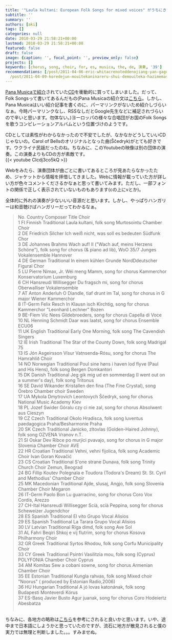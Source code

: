 ```yaml
---
title: '"Laula kultani: European Folk Songs for mixed voices" がうちにきた'
subtitle: ''
summary: ''
authors: [aki]
tags: []
categories: null
date: 2010-03-29 21:58:21+00:00
lastmod: 2010-03-29 21:58:21+00:00
featured: false
draft: false
image: {caption: '', focal_point: '', preview_only: false}
projects: []
keywords: [chorus, song, choir, for, es, musica, the, de, 演奏, '39']
recommendations: [/post/2011-04-06-eric-whitacrenoteddenojiang-yan-gagong-kai/, /post/2013-01-09-akaperacun-nokiritukusangablogwozai-kai-saremasita-a-cappella-best-ofgasu-di/,
  /post/2011-04-09-koredejun-mouitekaninareru-shui-demouiteka-hazimemasita-number-darewite/]
---
```


[Pana Musicaで紹介](http://www.panamusica.co.jp/ja/product/12542/)されていた[CD](http://www.artistdirect.com/nad/store/artist/album/0,,4453385,00.html)を衝動的に買ってしまいました。だって、Folk Songsって書いてあるんだもの(Pana Musicaの紹介文は[こちら](http://www.panamusica.co.jp/ja/new/2010/02/)。しかし、Pana Musicaはいい紹介記事を書くのに、パーマリンクがないため紹介しづらいなぁ。今時パーマリンクなし、RSSなしだとGoogle先生などに補足されづらいので辛いと思います。勿体ない。)ヨーロッパの様々な合唱団がお国のFolk Songsを歌うコンピレーションアルバムという位置づけのようです。

CDとしては素性がわからなかったので不安でしたが、なかなかどうしていいCDじゃないの。Carol of Bellsのオリジナルとなった曲(Ščedryk)がとても好きです。ウクライナ民謡だったのね。ちなみに、このYoutubeの映像は別の団体の演奏。この演奏よりもCDの方が素敵です。  
{{< youtube CIcdj3co5kQ >}}

Webをみたら、演奏団体が曲ごとに書いてあるところが見あたらなかったため、ジャケットから情報を拝借してきました。Webに情報が載っていた方が詳しい方が色々コメントくださるかなぁと思って書いてみます。ただし、一部フォントの関係で正しく表示されていないものもあります(cの上にvとか)。

全体的に外れの演奏が少ないいい音源だと思います。しかし、やっぱりハンガリーは和音聴けばハンガリーだってわかるなぁ。

> No.    Country    Composer      Title      Choir  
> 1    FI    Finnish Traditional     Laula kultani, folk song     Murtosointu Chamber Choir  
> 2    DE    Friedrich Silcher     Ich weiß nicht, was soll es bedeuten     Südfunk Chor  
> 3    DE    Johannes Brahms     Wach auf! II ("Wach auf, meins Herzens Schöne"), folk song for chorus (& piano ad lib), WoO 35/7     Junges Vokalensemble Hannover  
> 4    DE    German Traditional     In einem kühlen Grunde     NordDdeutscher Figural Chor  
> 5    LU    Pierre Nimax, Jr.     Wéi meng Mamm, song for chorus     Kammerchor Konservatorium Luxemburg  
> 6    CH    Hansreudi Willisegger     Du fragsch mi, song for chorus     Oberwalliser Vokalensemble  
> 7    AT    Anton Anderluh     O Diandle, tiaf drunt im Tal, song for chorus in G major     Wiener Kammerchor  
> 8    IT-Germ    Felix Resch     In Klausn isch Kirchtig, song for chorus     Kammerchor "Leonhard Lechner" Bozen  
> 9    BE-Flem    Vic Nees     Gildebroeders, song for chorus     Capella di Voce  
> 10    NL    Henning Schmidt     Daar was laatst, song for chorus     Ensemble ECU06  
> 11    UK    English Traditional     Early One Morning, folk song     The Cavendish Singers  
> 12    IE    Irish Traditional     The Star of the County Down, folk song     Madrigal 75  
> 13    IS    Jón Asgeirsson     Vísur Vatnsenda-Rósu, song for chorus     The Hamrahlíð Choir  
> 14    NO    Norwegian Traditional     Poul sine høns i haven lod flyve (Paul and His Hens), folk song     Bergen Domkantori  
> 15    DK    Danish Traditional     Jeg gik mig ud en sommerdag (I went out on a summer's day), folk song     Tritonus  
> 16    SE    David Wikander     Kristallen den fina (The Fine Crystal), song     Örebro Chamber choir Sweden  
> 17    UA    Mykola Dmytrovich Leontovych     Ščedryk, song for chorus     National Music Academy Kiev  
> 18    PL    Jozef Swider     Góralu czy ci nie zal, song for chorus     Absolwent aus Cieszyn  
> 19    CZ    Czech Traditional     Okolo Hradisca, folk song     luventus paedagogica Praha/Besharmonie Praha  
> 20    SK    Czech Traditional     Janicko, zltovlas (Golden-Haired Johnny), folk song     OZVENA Vranov n.T.  
> 21    SI    Oskar Dev     Ribce po murjici pvavajo, song for chorus in G major     Slovenia Chamber Choir AVE  
> 22    HR    Croatian Traditional     Vehni, vehni fijolica, folk song     Academic Choir Ivan Goran Kovačić  
> 23    CS    Croatian Traditional     S'one strane Dunava, folk song     Trinity Church Choir Zemun, Beograd  
> 24    BG    Fillip Koutev     Polegnala e Toudora (Todora's Dream)     St. St. Cyril and Methodius' Chamber Choir  
> 25    MK    Macedonian Traditional     Ajde, slusaj, Angjo, folk song     Slovenia Chamber Choir Megaron  
> 26    IT-Germ    Paolo Bon     Lu guarracino, song for chorus     Coro Vox Cordis, Arezzo  
> 27    CH-Ital    Hansreudi Willisegger     Scià, scià Peppina, song for chorus     Scheweizer Jugendchor  
> 28    ES    Spanish Traditional     El vito     Grupo Vocal Alisios  
> 29    ES    Spanish Traditional     La Tarara     Grupo Vocal Alisios  
> 30    LV    Latvian Traditional     Rïga dimd, folk song     Ave Sol  
> 31    AL    Fahri Beqiri     Shkoj e vij flutrim, song for chorus     Kosova Philharmony Choir  
> 32    GR    Greek Traditional     Syrtos Rhodou, folk song     Corfu Municipality Choir  
> 33    CY    Greek Traditional     Psintri Vasilitzia mou, folk song (Cyprus)     POLYFONIA Chamber Choir Cyprus  
> 34    AM    Komitas     Sew a cobani sowne, song for chorus     Armenian Chamber Choir  
> 35    EE    Estonian Traditional     Kungla rahvas, folk song     Mixed choir "Noorus" ( produced by Estonian Radio,2006)  
> 36    HU    Hungarian Traditional     A jó lovas katonának, folk song     Budapesti Monteverdi Kórus  
> 37    ES-Basq    Javier Busto     Agur juanak, song for chorus     Coro Hodeiertz Abesbatza  
> ﻿

ちなみに、各地方の略称は[こちら](http://web.okanos.com/css/spellingcheck.shtm)を参考にされると良いかと思います。いや、途中まで日本語にしようかと思っていたのですが、流石に地方が散見されると僕の実力では無理と判断しました。。。すみませぬ。
